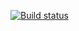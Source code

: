[![Build status](https://ci.appveyor.com/api/projects/status/oi4pfp9ygabas4e1/branch/master?svg=true)](https://ci.appveyor.com/project/carlos-vicente/configuration-store/branch/master)